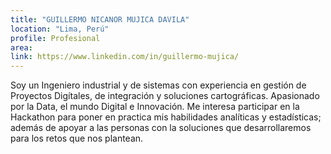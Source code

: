 ```yaml
---
title: "GUILLERMO NICANOR MUJICA DAVILA"
location: "Lima, Perú"
profile: Profesional
area: 
link: https://www.linkedin.com/in/guillermo-mujica/
---
```


Soy un Ingeniero industrial y de sistemas con experiencia en gestión de Proyectos Digítales, de integración y soluciones cartográficas. Apasionado por la Data, el mundo Digital e Innovación. Me interesa participar en la Hackathon para poner en practica mis habilidades analíticas y estadísticas; además de apoyar a las personas con la soluciones que desarrollaremos para los retos que nos plantean.